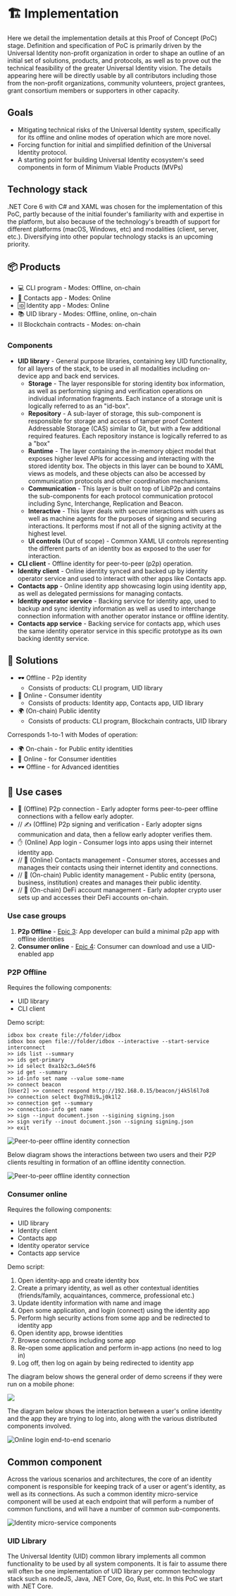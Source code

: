 # 🏗 Implementation

Here we detail the implementation details at this Proof of Concept (PoC) stage. Definition and specification of PoC is primarily driven by the Universal Identity non-profit organization in order to shape an outline of an initial set of solutions, products, and protocols, as well as to prove out the technical feasibility of the greater Universal Identity vision. The details appearing here will be directly usable by all contributors including those from the non-profit organizations, community volunteers, project grantees, grant consortium members or supporters in other capacity.

## Goals

* Mitigating technical risks of the Universal Identity system, specifically for its offline and online modes of operation which are more novel.
* Forcing function for initial and simplified definition of the Universal Identity protocol.
* A starting point for building Universal Identity ecosystem's seed components in form of Minimum Viable Products (MVPs)

## Technology stack

.NET Core 6 with C# and XAML was chosen for the implementation of this PoC, partly because of the initial founder's familiarity with and expertise in the platform, but also because of the technology's breadth of support for different platforms (macOS, Windows, etc) and modalities (client, server, etc.). Diversifying into other popular technology stacks is an upcoming priority.

## 📦 Products

* 💻 CLI program - Modes: Offline, on-chain
* 👥 Contacts app - Modes: Online
* 🆔 Identity app - Modes: Online
* 📚 UID library - Modes: Offline, online, on-chain
* ⛓  Blockchain contracts - Modes: on-chain

### Components

* **UID library** - General purpose libraries, containing key UID functionality, for all layers of the stack, to be used in all modalities including on-device app and back end services.
  * **Storage** - The layer responsible for storing identity box information, as well as performing signing and verification operations on individual information fragments. Each instance of a storage unit is logically referred to as an "id-box".
  * **Repository** - A sub-layer of storage, this sub-component is responsible for storage and access of tamper proof Content Addressable Storage (CAS) similar to Git, but with a few additional required features. Each repository instance is logically referred to as a "box"
  * **Runtime** - The layer containing the in-memory object model that exposes higher level APIs for accessing and interacting with the stored identity box. The objects in this layer can be bound to XAML views as models, and these objects can also be accessed by communication protocols and other coordination mechanisms.
  * **Communication** - This layer is built on top of LibP2p and contains the sub-components for each protocol communication protocol including Sync, Interchange, Replication and Beacon.
  * **Interactive** - This layer deals with secure interactions with users as well as machine agents for the purposes of signing and securing interactions. It performs most if not all of the signing activity at the highest level.
  * **UI controls** (Out of scope) - Common XAML UI controls representing the different parts of an identity box as exposed to the user for interaction.
* **CLI client** - Offline identity for peer-to-peer (p2p) operation.
* **Identity client** - Online identity synced and backed up by identity operator service and used to interact with other apps like Contacts app.
* **Contacts app** - Online identity app showcasing login using identity app, as well as delegated permissions for managing contacts.
* **Identity operator service** - Backing service for identity app, used to backup and sync identity information as well as used to interchange connection information with another operator instance or offline identity.
* **Contacts app service** - Backing service for contacts app, which uses the same identity operator service in this specific prototype as its own backing identity service.

## 🧩 Solutions

* 🕶 Offline - P2p identity
  * Consists of products: CLI program, UID library
* 📡 Online - Consumer identity
  * Consists of products: Identity app, Contacts app, UID library
* 🌍 (On-chain) Public identity
  * Consists of products: CLI program, Blockchain contracts, UID library

Corresponds 1-to-1 with Modes of operation:

* 🌍 On-chain - for Public entity identities
* 📡 Online - for Consumer identities
* 🕶  Offline - for Advanced identities

## 💪 Use cases

* 🔌 (Offline) P2p connection - Early adopter forms peer-to-peer offline connections with a fellow early adopter.
* // ✍️ (Offline) P2p signing and verification - Early adopter signs communication and data, then a fellow early adopter verifies them.
* ✋ (Online) App login - Consumer logs into apps using their internet identity app.
* // 👥 (Online) Contacts management - Consumer stores, accesses and manages their contacts using their internet identity and connections.
* // 📢 (On-chain) Public identity management - Public entity (persona, business, institution) creates and manages their public identity.
* // 💸 (On-chain) DeFi account management - Early adopter crypto user sets up and accesses their DeFi accounts on-chain.

### Use case groups

1. **P2p Offline** - [Epic 3](https://dev.azure.com/universalid/UID/\_workitems/edit/3): App developer can build a minimal p2p app with offline identities
2. **Consumer online** - [Epic 4](https://dev.azure.com/universalid/UID/\_workitems/edit/4): Consumer can download and use a UID-enabled app

### P2P Offline

Requires the following components:

* UID library
* CLI client

Demo script:

```
idbox box create file://folder/idbox
idbox box open file://folder/idbox --interactive --start-service interconnect
>> ids list --summary
>> ids get-primary
>> id select 0xa1b2c3…d4e5f6
>> id get --summary
>> id-info set name --value some-name
>> connect beacon
[User2] >> connect respond http://192.168.0.15/beacon/j4k5l6l7o8
>> connection select 0xg7h8i9…j0k1l2
>> connection get --summary
>> connection-info get name
>> sign --input document.json --sigining signing.json
>> sign verify --inout document.json --signing signing.json
>> exit
```

![Peer-to-peer offline identity connection](images/cli-program.png)

Below diagram shows the interactions between two users and their P2P clients resulting in formation of an offline identity connection.

![Peer-to-peer offline identity connection](images/offline-e2e-interaction.png)

### Consumer online

Requires the following components:

* UID library
* Identity client
* Contacts app
* Identity operator service
* Contacts app service

Demo script:

1. Open identity-app and create identity box
2. Create a primary identity, as well as other contextual identities (friends/family, acquaintances, commerce, professional etc.)
3. Update identity information with name and image
4. Open some application, and login (connect) using the identity app
5. Perform high security actions from some app and be redirected to identity app
6. Open identity app, browse identities
7. Browse connections including some app
8. Re-open some application and perform in-app actions (no need to log in)
9. Log off, then log on again by being redirected to identity app

The diagram below shows the general order of demo screens if they were run on a mobile phone:

![](images/online-app-experience.png)

The diagram below shows the interaction between a user's online identity and the app they are trying to log into, along with the various distributed components involved.

![Online login end-to-end scenario](images/online-e2e-interaction.png)

## Common component

Across the various scenarios and architectures, the core of an identity component is responsible for keeping track of a user or agent's identity, as well as its connections. As such a common identity micro-service component will be used at each endpoint that will perform a number of common functions, and will have a number of common sub-components.

![Identity micro-service components](images/common-component.png)

### UID Library

The Universal Identity (UID) common library implements all common functionality to be used by all system components. It is fair to assume there will often be one implementation of UID library per common technology stack such as nodeJS, Java, .NET Core, Go, Rust, etc. In this PoC we start with .NET Core.
